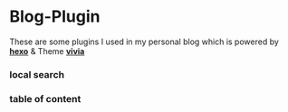 # Blog-Plugin

These are some plugins I used in my personal blog
which is powered by [**hexo**](https://hexo.io/) & Theme [**vivia**](https://github.com/saicaca/hexo-theme-vivia)

### local search



### table of content




